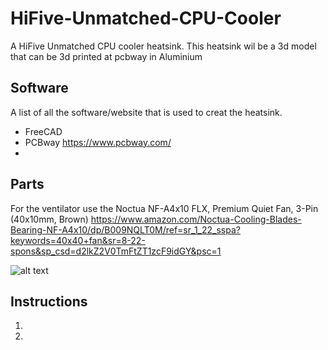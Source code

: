# HiFive-Unmatched-CPU-Cooler
A HiFive Unmatched CPU cooler heatsink.
This heatsink wil be a 3d model that can be 3d printed at pcbway in Aluminium

## Software
A list of all the software/website that is used to creat the heatsink.
- FreeCAD
- PCBway https://www.pcbway.com/
- 

## Parts
For the ventilator use the Noctua NF-A4x10 FLX, Premium Quiet Fan, 3-Pin (40x10mm, Brown)
https://www.amazon.com/Noctua-Cooling-Blades-Bearing-NF-A4x10/dp/B009NQLT0M/ref=sr_1_22_sspa?keywords=40x40+fan&sr=8-22-spons&sp_csd=d2lkZ2V0TmFtZT1zcF9idGY&psc=1

![alt text](http://img/img1.png)

## Instructions
1.
2.